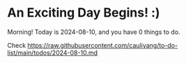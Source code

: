 # An Exciting Day Begins! :)

Morning! Today is 2024-08-10, and you have 0 things to do.

Check https://raw.githubusercontent.com/cauliyang/to-do-list/main/todos/2024-08-10.md